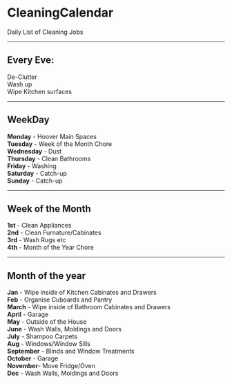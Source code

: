 # CleaningCalendar

Daily List of Cleaning Jobs  
****************  
## Every Eve:  
De-Clutter  
Wash up  
Wipe Kitchen surfaces  

****************  
## WeekDay    
**Monday** - Hoover Main Spaces  
**Tuesday** - Week of the Month Chore  
**Wednesday** - Dust  
**Thursday** - Clean Bathrooms  
**Friday** - Washing  
**Saturday** - Catch-up  
**Sunday** - Catch-up  

****************  
## Week of the Month    
**1st** - Clean Appliances  
**2nd** - Clean Furnature/Cabinates  
**3rd** - Wash Rugs etc  
**4th** - Month of the Year Chore  

****************  
## Month of the year    
**Jan** - Wipe inside of Kitchen Cabinates and Drawers  
**Feb** - Organise Cuboards and Pantry  
**March** - Wipe inside of Bathroom Cabinates and Drawers  
**April** - Garage  
**May** - Outside of the House  
**June** - Wash Walls, Moldings and Doors  
**July** - Shampoo Carpets  
**Aug** - Windows/Window Sills  
**September** - Blinds and Window Treatments  
**October** - Garage  
**November**- Move Fridge/Oven  
**Dec** - Wash Walls, Moldings and Doors  
